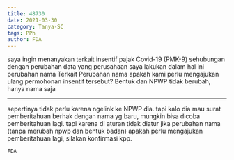 ```yaml
---
title: 48730
date: 2021-03-30
category: Tanya-SC
tags: PPh
author: FDA
---
```


saya ingin menanyakan terkait insentif pajak Covid-19 (PMK-9) sehubungan dengan perubahan data yang perusahaan saya lakukan dalam hal ini perubahan nama Terkait Perubahan nama apakah kami perlu mengajukan ulang permohonan insentif tersebut? Bentuk dan NPWP tidak berubah, hanya nama saja

---

sepertinya tidak perlu karena ngelink ke NPWP dia. tapi kalo dia mau surat pemberitahuan berhak dengan nama yg baru, mungkin bisa dicoba pemberitahuan lagi. tapi karena di aturan tidak diatur jika perubahan nama (tanpa merubah npwp dan bentuk badan) apakah perlu mengajukan pemberitahuan lagi, silakan konfirmasi kpp.

`FDA`
